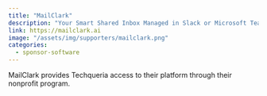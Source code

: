 ```yaml
---
title: "MailClark"
description: "Your Smart Shared Inbox Managed in Slack or Microsoft Teams"
link: https://mailclark.ai
image: "/assets/img/supporters/mailclark.png"
categories:
  - sponsor-software
---
```


MailClark provides Techqueria access to their platform through their nonprofit program.
